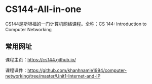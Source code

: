# CS144-All-in-one

CS144是斯坦福的一门计算机网络课程。全称：CS 144: Introduction to Computer Networking

## 常用网址
课程主页：https://cs144.github.io/ 

课程课件：https://github.com/khanhnamle1994/computer-networking/tree/master/Unit1-Internet-and-IP

